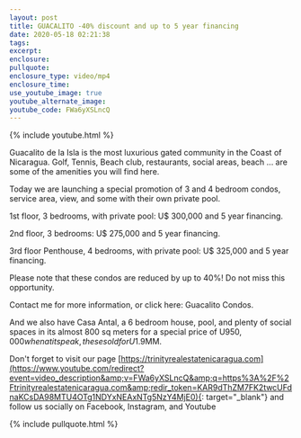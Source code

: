 ```yaml
---
layout: post
title: GUACALITO -40% discount and up to 5 year financing
date: 2020-05-18 02:21:38
tags:
excerpt:
enclosure:
pullquote:
enclosure_type: video/mp4
enclosure_time:
use_youtube_image: true
youtube_alternate_image:
youtube_code: FWa6yXSLncQ
---
```


{% include youtube.html %}

Guacalito de la Isla is the most luxurious gated community in the Coast of Nicaragua. Golf, Tennis, Beach club, restaurants, social areas, beach ... are some of the amenities you will find here.

Today we are launching a special promotion of 3 and 4 bedroom condos, service area, view, and some with their own private pool.

1st floor, 3 bedrooms, with private pool: U$ 300,000 and 5 year financing.

2nd floor, 3 bedrooms: U$ 275,000 and 5 year financing.

3rd floor Penthouse, 4 bedrooms, with private pool: U$ 325,000 and 5 year financing.

Please note that these condos are reduced by up to 40%\! Do not miss this opportunity.

Contact me for more information, or click here: Guacalito Condos.

And we also have Casa Antal, a 6 bedroom house, pool, and plenty of social spaces in its almost 800 sq meters for a special price of U$950,000 when at its peak, these sold for U$1.9MM.

Don't forget to visit our page [https://trinityrealestatenicaragua.com](https://www.youtube.com/redirect?event=video_description&amp;v=FWa6yXSLncQ&amp;q=https%3A%2F%2Ftrinityrealestatenicaragua.com&amp;redir_token=KAR9dThZM7FK2twcUFdnaKCsDA98MTU4OTg1NDYxNEAxNTg5NzY4MjE0){: target="_blank"} and follow us socially on Facebook, Instagram, and Youtube

{% include pullquote.html %}
